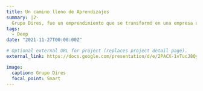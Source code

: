 ```yaml
---
title: Un camino lleno de Aprendizajes 
summary: |2- 
  Grupo Dires, fue un emprendimiento que se transformó en una empresa que permitió generar negocios en la región.
tags:
  - Deep
date: "2021-11-27T00:00:00Z"

# Optional external URL for project (replaces project detail page).
external_link: https://docs.google.com/presentation/d/e/2PACX-1vTucJ8QyS_o74YJSEhicDBmeoTdV6LuJ20rOAvIyHJw0Uxv-YIWLTC_Ix4-JNwb45ZefPSI3HUmUktH/pub?start=false&loop=false&delayms=3000

image:
  caption: Grupo Dires
  focal_point: Smart
---
```


